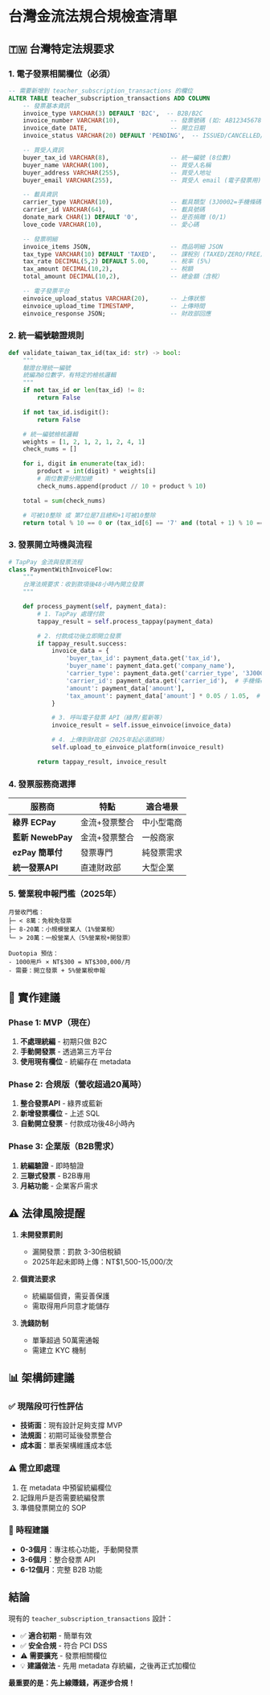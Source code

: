 # 台灣金流法規合規檢查清單

## 🇹🇼 台灣特定法規要求

### 1. **電子發票相關欄位（必須）**

```sql
-- 需要新增到 teacher_subscription_transactions 的欄位
ALTER TABLE teacher_subscription_transactions ADD COLUMN
    -- 發票基本資訊
    invoice_type VARCHAR(3) DEFAULT 'B2C',  -- B2B/B2C
    invoice_number VARCHAR(10),              -- 發票號碼 (如: AB12345678)
    invoice_date DATE,                       -- 開立日期
    invoice_status VARCHAR(20) DEFAULT 'PENDING',  -- ISSUED/CANCELLED/ALLOWANCE

    -- 買受人資訊
    buyer_tax_id VARCHAR(8),                 -- 統一編號 (8位數)
    buyer_name VARCHAR(100),                 -- 買受人名稱
    buyer_address VARCHAR(255),              -- 買受人地址
    buyer_email VARCHAR(255),                -- 買受人 email (電子發票用)

    -- 載具資訊
    carrier_type VARCHAR(10),                -- 載具類型 (3J0002=手機條碼)
    carrier_id VARCHAR(64),                  -- 載具號碼
    donate_mark CHAR(1) DEFAULT '0',         -- 是否捐贈 (0/1)
    love_code VARCHAR(10),                   -- 愛心碼

    -- 發票明細
    invoice_items JSON,                      -- 商品明細 JSON
    tax_type VARCHAR(10) DEFAULT 'TAXED',    -- 課稅別 (TAXED/ZERO/FREE)
    tax_rate DECIMAL(5,2) DEFAULT 5.00,      -- 稅率 (5%)
    tax_amount DECIMAL(10,2),                -- 稅額
    total_amount DECIMAL(10,2),              -- 總金額（含稅）

    -- 電子發票平台
    einvoice_upload_status VARCHAR(20),      -- 上傳狀態
    einvoice_upload_time TIMESTAMP,          -- 上傳時間
    einvoice_response JSON;                  -- 財政部回應
```

### 2. **統一編號驗證規則**

```python
def validate_taiwan_tax_id(tax_id: str) -> bool:
    """
    驗證台灣統一編號
    統編為8位數字，有特定的檢核邏輯
    """
    if not tax_id or len(tax_id) != 8:
        return False

    if not tax_id.isdigit():
        return False

    # 統一編號檢核邏輯
    weights = [1, 2, 1, 2, 1, 2, 4, 1]
    check_nums = []

    for i, digit in enumerate(tax_id):
        product = int(digit) * weights[i]
        # 兩位數要分開加總
        check_nums.append(product // 10 + product % 10)

    total = sum(check_nums)

    # 可被10整除 或 第7位是7且總和+1可被10整除
    return total % 10 == 0 or (tax_id[6] == '7' and (total + 1) % 10 == 0)
```

### 3. **發票開立時機與流程**

```python
# TapPay 金流與發票流程
class PaymentWithInvoiceFlow:
    """
    台灣法規要求：收到款項後48小時內開立發票
    """

    def process_payment(self, payment_data):
        # 1. TapPay 處理付款
        tappay_result = self.process_tappay(payment_data)

        # 2. 付款成功後立即開立發票
        if tappay_result.success:
            invoice_data = {
                'buyer_tax_id': payment_data.get('tax_id'),
                'buyer_name': payment_data.get('company_name'),
                'carrier_type': payment_data.get('carrier_type', '3J0002'),
                'carrier_id': payment_data.get('carrier_id'),  # 手機條碼
                'amount': payment_data['amount'],
                'tax_amount': payment_data['amount'] * 0.05 / 1.05,  # 內含稅額
            }

            # 3. 呼叫電子發票 API（綠界/藍新等）
            invoice_result = self.issue_einvoice(invoice_data)

            # 4. 上傳到財政部（2025年起必須即時）
            self.upload_to_einvoice_platform(invoice_result)

        return tappay_result, invoice_result
```

### 4. **發票服務商選擇**

| 服務商 | 特點 | 適合場景 |
|--------|------|----------|
| **綠界 ECPay** | 金流+發票整合 | 中小型電商 |
| **藍新 NewebPay** | 金流+發票整合 | 一般商家 |
| **ezPay 簡單付** | 發票專門 | 純發票需求 |
| **統一發票API** | 直連財政部 | 大型企業 |

### 5. **營業稅申報門檻（2025年）**

```
月營收門檻：
├─ < 8萬：免稅免發票
├─ 8-20萬：小規模營業人（1%營業稅）
└─ > 20萬：一般營業人（5%營業稅+開發票）

Duotopia 預估：
- 1000用戶 × NT$300 = NT$300,000/月
- 需要：開立發票 + 5%營業稅申報
```

## 🔧 實作建議

### Phase 1: MVP（現在）
1. **不處理統編** - 初期只做 B2C
2. **手動開發票** - 透過第三方平台
3. **使用現有欄位** - 統編存在 metadata

### Phase 2: 合規版（營收超過20萬時）
1. **整合發票API** - 綠界或藍新
2. **新增發票欄位** - 上述 SQL
3. **自動開立發票** - 付款成功後48小時內

### Phase 3: 企業版（B2B需求）
1. **統編驗證** - 即時驗證
2. **三聯式發票** - B2B專用
3. **月結功能** - 企業客戶需求

## ⚠️ 法律風險提醒

1. **未開發票罰則**
   - 漏開發票：罰款 3-30倍稅額
   - 2025年起未即時上傳：NT$1,500-15,000/次

2. **個資法要求**
   - 統編屬個資，需妥善保護
   - 需取得用戶同意才能儲存

3. **洗錢防制**
   - 單筆超過 50萬需通報
   - 需建立 KYC 機制

## 📊 架構師建議

### ✅ 現階段可行性評估
- **技術面**：現有設計足夠支撐 MVP
- **法規面**：初期可延後發票整合
- **成本面**：單表架構維護成本低

### ⚠️ 需立即處理
1. 在 metadata 中預留統編欄位
2. 記錄用戶是否需要統編發票
3. 準備發票開立的 SOP

### 📅 時程建議
- **0-3個月**：專注核心功能，手動開發票
- **3-6個月**：整合發票 API
- **6-12個月**：完整 B2B 功能

## 結論

現有的 `teacher_subscription_transactions` 設計：
- ✅ **適合初期** - 簡單有效
- ✅ **安全合規** - 符合 PCI DSS
- ⚠️ **需要擴充** - 發票相關欄位
- 💡 **建議做法** - 先用 metadata 存統編，之後再正式加欄位

**最重要的是：先上線賺錢，再逐步合規！**
